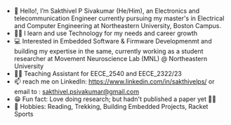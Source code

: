 - 👋 Hello!, I’m Sakthivel P Sivakumar (He/Him), an Electronics and telecommunication Engineer currently pursuing my master's in Electrical and Computer Engineering at Northeastern University, Boston Campus.
- 🕵️‍♂️ I learn and use Technology for my needs and career growth
- 💻 Interested in Embedded Software & Firmware Developmenmt and building my expertise in the same, currently working as a student researcher at Movement Neuroscience Lab (MNL) @ Northeastern University
- 👨‍🏫 Teaching Assistant for EECE_2540 and EECE_2322/23 
- 📫 reach me on LinkedIn: https://www.linkedin.com/in/sakthivelps/  or email to : sakthivel.psivakumar@gmail.com 
- 😁 Fun fact: Love doing research; but hadn't published a paper yet 🏃‍➡️
- 🛝 Hobbies: Reading, Trekking, Building Embedded Projects, Racket Sports

<!---
Sakthi-PS7/Sakthi-PS7 is a ✨ special ✨ repository because its `README.md` (this file) appears on your GitHub profile.
You can click the Preview link to take a look at your changes.
--->
